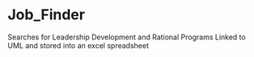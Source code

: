 # Job_Finder
Searches for Leadership Development and Rational Programs Linked to UML and stored into an excel spreadsheet 
